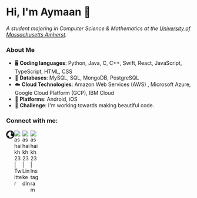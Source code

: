 <h1>Hi, I'm Aymaan 🐧</h1>

<p><em>A student majoring in Computer Science & Mathematics at the <a href="https://www.cics.umass.edu/">University of Massachusetts Amherst</a>.</em></p>

### About Me
- 🖥️ **Coding languages**: Python, Java, C, C++, Swift, React, JavaScript, TypeScript, HTML, CSS
- 💾 **Databases**: MySQL, SQL, MongoDB, PostgreSQL
- ☁️ **Cloud Technologies**: Amazon Web Services (AWS)	, Microsoft Azure, Google Cloud Platform (GCP), IBM Cloud
- 📱 **Platforms**: Android, iOS
- 🚀 **Challenge**: I'm working towards making beautiful code.

### Connect with me:
[<img align="left" alt="ashaikh23.github.io" width="22px" src="https://raw.githubusercontent.com/iconic/open-iconic/master/svg/globe.svg" />][website]
[<img align="left" alt="ashaikh23 | Twitter" width="22px" src="https://cdn.jsdelivr.net/npm/simple-icons@v3/icons/twitter.svg" />][twitter]
[<img align="left" alt="ashaikh23 | LinkedIn" width="22px" src="https://cdn.jsdelivr.net/npm/simple-icons@v3/icons/linkedin.svg" />][linkedin]
[<img align="left" alt="ashaikh23 | Instagram" width="22px" src="https://cdn.jsdelivr.net/npm/simple-icons@v3/icons/instagram.svg" />][instagram]

<br/>

[website]: https://ashaikh23.github.io
[twitter]: https://twitter.com/aymaans23
[instagram]: https://instagram.com/aymaanshaikh23
[linkedin]: https://linkedin.com/in/aymaan-shaikh
